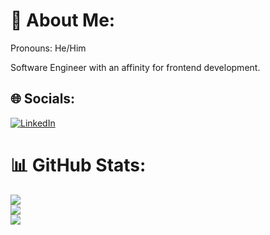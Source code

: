 
# 💫 About Me:
Pronouns: He/Him

Software Engineer with an affinity for frontend development. 


## 🌐 Socials:
[![LinkedIn](https://img.shields.io/badge/LinkedIn-%230077B5.svg?logo=linkedin&logoColor=white)](https://linkedin.com/in/christopher-chueng) 

# 📊 GitHub Stats:
![](https://github-readme-stats.vercel.app/api?username=christopherchueng&theme=react&hide_border=false&include_all_commits=true&count_private=true)<br/>
![](https://github-readme-streak-stats.herokuapp.com/?user=christopherchueng&theme=react&hide_border=false)<br/>
![](https://github-readme-stats.vercel.app/api/top-langs/?username=christopherchueng&theme=react&hide_border=false&include_all_commits=true&count_private=true&layout=compact)

